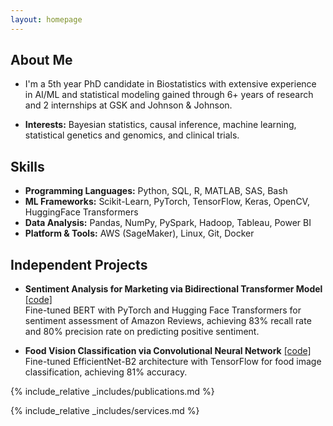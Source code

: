 ```yaml
---
layout: homepage
---
```


## About Me

- I'm a 5th year PhD candidate in Biostatistics with extensive experience in AI/ML and statistical modeling gained through 6+ years of
research and 2 internships at GSK and Johnson & Johnson. 

- **Interests:** Bayesian statistics, causal inference, machine learning, statistical genetics and genomics, and clinical trials.

<!-- ## Education

- **Emory University**  
  *Ph.D. in Biostatistics*  
  Aug 2020 - May 2025 (Expected)   
- **Yale University**  
  *M.S. in Biostatistics*  
  Aug 2018 - May 2020  
- **University of International Business and Economics**  
  *B.S. in Statistics*  
  Aug 2014 - Jun 2018
  
## Professional Experience

- **Johnson & Johnson**  
  *Data Science Intern*  
  Spring House, PA  
  **May 2024 - Aug 2024**  
  - Designed a machine learning framework leveraging Random Forest and PageRank to predict drug toxicity.  
  - Implemented the framework using Python (Scikit-learn, NetworkX), improving prediction precision by 5%.  
  - Selected as a highlighted oral presenter (top 10%) at the J&J Summer Intern Research Symposium.  

- **GlaxoSmithKline (GSK)**  
  *Statistician Intern*  
  Remote  
  **May 2023 - Aug 2023**  
  - Designed a hypothesis testing framework leveraging Bayesian regressions to facilitate drug discovery.  
  - Automated a pipeline using SQL and R for efficient data acquisition, model training, and visualization.  
  - Applied the framework to a dataset with over 500,000 samples and 200,000 features across 17 diseases, improving drug target identification precision from 42% to 60%.  

## Research Experience

- **Emory School of Public Health**  
  *Graduate Researcher*  
  Atlanta, GA  
  **Aug 2020 - Present**  
  - **Project 1: Regression using Summary-level Statistics**  
    - Designed a Bayesian regression framework that uses summary-level statistics to address data privacy issues.  
    - Developed a Python package for efficient parallel data processing and model training.  
    - Published results in *Nature Communications*.  
  - **Project 2: Multi-Dimensional Tensor Data Analysis**  
    - Developed an R package using supervised tensor decomposition for gene expression analysis.  
  - **Project 3: Alzheimer’s Risk Prediction with Time-Series Data**  
    - Employed recurrent neural networks (LSTM) in Python (Scikit-learn, PyTorch) to predict brain pathologies using longitudinal clinical features, increasing prediction accuracy by 15%. -->

## Skills

- **Programming Languages:** Python, SQL, R, MATLAB, SAS, Bash
- **ML Frameworks:** Scikit-Learn, PyTorch, TensorFlow, Keras, OpenCV, HuggingFace Transformers
- **Data Analysis:** Pandas, NumPy, PySpark, Hadoop, Tableau, Power BI
- **Platform & Tools:** AWS (SageMaker), Linux, Git, Docker

## Independent Projects

- **Sentiment Analysis for Marketing via Bidirectional Transformer Model** [\[code\]](https://github.com/daiqile96/sentiment_analysis)  
  Fine-tuned BERT with PyTorch and Hugging Face Transformers for sentiment assessment of Amazon Reviews, achieving 83% recall rate and 80% precision rate on predicting positive sentiment.

- **Food Vision Classification via Convolutional Neural Network** [\[code\]](https://github.com/daiqile96/food_vision_classification)  
  Fine-tuned EfficientNet-B2 architecture with TensorFlow for food image classification, achieving 81% accuracy.

{% include_relative _includes/publications.md %}

{% include_relative _includes/services.md %}
